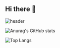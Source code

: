 ## Hi there 👋

<!--
**passing7by/passing7by** is a ✨ _special_ ✨ repository because its `README.md` (this file) appears on your GitHub profile.

Here are some ideas to get you started:

- 🔭 I’m currently working on ...
- 🌱 I’m currently learning ...
- 👯 I’m looking to collaborate on ...
- 🤔 I’m looking for help with ...
- 💬 Ask me about ...
- 📫 How to reach me: ...
- 😄 Pronouns: ...
- ⚡ Fun fact: ...
-->

<!-- 헤더 -->
![header](https://capsule-render.vercel.app/api?type=waving&color=timeGradient&height=300&section=header&text=Hello🖐️&fontSize=90)

<!-- 깃허브 스탯 -->
![Anurag's GitHub stats](https://github-readme-stats.vercel.app/api?username=passing7by&show_icons=true&theme=radical)

<!-- 내가 사용한 언어 -->
![Top Langs](https://github-readme-stats.vercel.app/api/top-langs/?username=anuraghazra&layout=compact)
